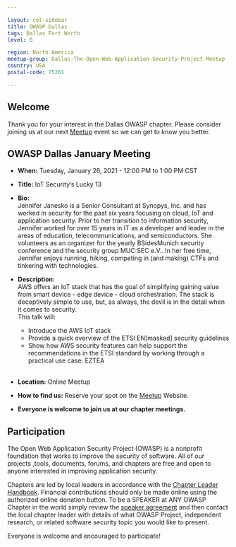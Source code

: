 ```yaml
---

layout: col-sidebar
title: OWASP Dallas
tags: Dallas Fort Worth
level: 0

region: North America
meetup-group: Dallas-The-Open-Web-Application-Security-Project-Meetup
country: USA
postal-code: 75201

---
```


## Welcome
Thank you for your interest in the Dallas OWASP chapter. Please consider joining us at our next [Meetup](https://www.meetup.com/Dallas-The-Open-Web-Application-Security-Project-Meetup/) event so we can get to know you better.

## OWASP Dallas January Meeting
- <b>When:</b>
Tuesday, January 26, 2021 - 12:00 PM to 1:00 PM CST<br> 
- <b>Title:</b>
IoT Security’s Lucky 13<br> 
- <b>Bio:</b><br> 
Jennifer Janesko is a Senior Consultant at Synopys, Inc. and has worked in security for the past six years focusing on cloud, IoT and application security. Prior to her transition to information security, Jennifer worked for over 15 years in IT as a developer and leader in the areas of education, telecommunications, and semiconductors. She volunteers as an organizer for the yearly BSidesMunich security conference and the security group MUC:SEC e.V.. In her free time, Jennifer enjoys running, hiking, competing in (and making) CTFs and tinkering with technologies.
- <b>Description:</b>  
AWS offers an IoT stack that has the goal of simplifying gaining value from smart device - edge device - cloud orchestration. The stack is deceptively simple to use, but, as always, the devil is in the detail when it comes to security.<br>
This talk will:<br> 
  - Introduce the AWS IoT stack<br> 
  - Provide a quick overview of the ETSI EN[masked] security guidelines<br> 
  - Show how AWS security features can help support the recommendations in the ETSI standard by working through a practical use case: EZTEA<br> <br>

- <b>Location:</b>  Online Meetup
- <b>How to find us:</b>  Reserve your spot on the [Meetup](https://www.meetup.com/Dallas-The-Open-Web-Application-Security-Project-Meetup/) Website.
- <b>Everyone is welcome to join us at our chapter meetings.</b>

## Participation
The Open Web Application Security Project (OWASP) is a nonprofit foundation that works to improve the security of software. All of our projects ,tools, documents, forums, and chapters are free and open to anyone interested in improving application security. 

Chapters are led by local leaders in accordance with the [Chapter Leader Handbook](/www-policy/rules-of-procedure/chapter-handbook). Financial contributions should only be made online using the authorized online donation button. To be a SPEAKER at ANY OWASP Chapter in the world simply review the [speaker agreement](/www-policy/speaker-agreement) and then contact the local chapter leader with details of what OWASP Project, independent research, or related software security topic you would like to present.

Everyone is welcome and encouraged to participate!

